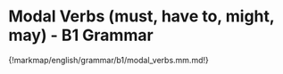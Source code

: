# Modal Verbs (must, have to, might, may) - B1 Grammar

{!markmap/english/grammar/b1/modal_verbs.mm.md!}
